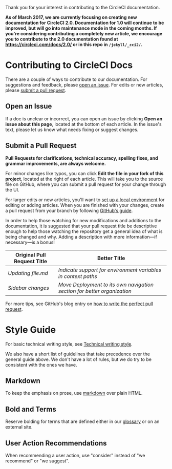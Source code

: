 Thank you for your interest in contributing to the CircleCI documentation.

**As of March 2017, we are currently focusing on creating new documentation for CircleCI 2.0. Documentation for 1.0 will continue to be improved, but will go into maintenance mode in the coming months. If you're considering contributing a completely new article, we encourage you to contribute to the 2.0 documentation found at <https://circleci.com/docs/2.0/> or in this repo in `/jekyll/_cci2/`.**

# Contributing to CircleCI Docs

There are a couple of ways to contribute to our documentation. For suggestions and feedback, please [open an issue](#open-an-issue). For edits or new articles, please [submit a pull request](#submit-a-pull-request).

## Open an Issue

If a doc is unclear or incorrect, you can open an issue by clicking **Open an issue about this page**, located at the bottom of each article. In the issue's text, please let us know what needs fixing or suggest changes.

## Submit a Pull Request

**Pull Requests for clarifications, technical accuracy, spelling fixes, and grammar improvements, are always welcome.**

For minor changes like typos, you can click **Edit the file in your fork of this project**, located at the right of each article. This will take you to the source file on GitHub, where you can submit a pull request for your change through the UI.

For larger edits or new articles, you'll want to [set up a local environment](README-local-development.md) for editing or adding articles. When you are finished with your changes, create a pull request from your branch by following [GitHub's guide](https://help.github.com/articles/creating-a-pull-request-from-a-fork/).

In order to help those watching for new modifications and additions to the documentation, it is suggested that your pull request title be descriptive enough to help those watching the repository get a general idea of what is being changed and why. Adding a description with more information&mdash;if necessary&mdash;is a bonus!

| Original Pull Request Title | Better Title                                                               |
|-----------------------------|----------------------------------------------------------------------------|
| _Updating file.md_          | _Indicate support for environment variables in context paths_            |
| _Sidebar changes_           | _Move Deployment to its own navigation section for better organization_  |

For more tips, see GitHub's blog entry on [how to write the perfect pull request](https://github.com/blog/1943-how-to-write-the-perfect-pull-request).

# Style Guide

For basic technical writing style, see [Technical writing style](https://en.wikiversity.org/wiki/Technical_writing_style).

We also have a short list of guidelines that take precedence over the general guide above. We don't have a lot of rules, but we do try to be consistent with the ones we have.

## Markdown

To keep the emphasis on prose, use [markdown](http://commonmark.org/help/) over plain HTML.

## Bold and Terms

Reserve bolding for terms that are defined either in our [glossary](https://github.com/circleci/circleci-docs/tree/master/jekyll/_cci2/glossary.md/) or on an external site.

## User Action Recommendations

When recommending a user action, use "consider" instead of "we recommend" or "we suggest".
